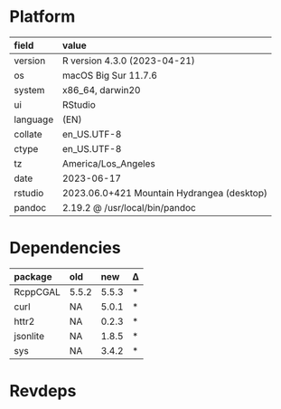 # Platform

|field    |value                                      |
|:--------|:------------------------------------------|
|version  |R version 4.3.0 (2023-04-21)               |
|os       |macOS Big Sur 11.7.6                       |
|system   |x86_64, darwin20                           |
|ui       |RStudio                                    |
|language |(EN)                                       |
|collate  |en_US.UTF-8                                |
|ctype    |en_US.UTF-8                                |
|tz       |America/Los_Angeles                        |
|date     |2023-06-17                                 |
|rstudio  |2023.06.0+421 Mountain Hydrangea (desktop) |
|pandoc   |2.19.2 @ /usr/local/bin/pandoc             |

# Dependencies

|package  |old   |new   |Δ  |
|:--------|:-----|:-----|:--|
|RcppCGAL |5.5.2 |5.5.3 |*  |
|curl     |NA    |5.0.1 |*  |
|httr2    |NA    |0.2.3 |*  |
|jsonlite |NA    |1.8.5 |*  |
|sys      |NA    |3.4.2 |*  |

# Revdeps

